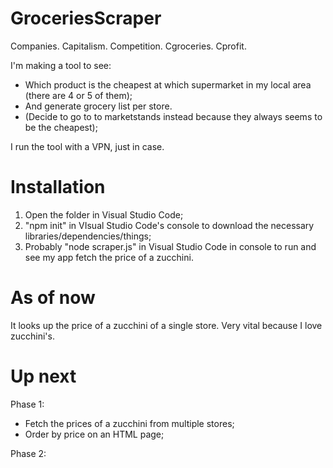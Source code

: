 # GroceriesScraper

Companies. Capitalism. Competition. Cgroceries. Cprofit.

I'm making a tool to see:
  - Which product is the cheapest at which supermarket in my local area (there are 4 or 5 of them);
  - And generate grocery list per store.
  - (Decide to go to to marketstands instead because they always seems to be the cheapest);
  
I run the tool with a VPN, just in case.

# Installation

1. Open the folder in Visual Studio Code;
2. "npm init" in VIsual Studio Code's console to download the necessary libraries/dependencies/things;
3. Probably "node scraper.js" in Visual Studio Code in console to run and see my app fetch the price of a zucchini.

# As of now
It looks up the price of a zucchini of a single store.
Very vital because I love zucchini's.

# Up next
Phase 1:
- Fetch the prices of a zucchini from multiple stores;
- Order by price on an HTML page;

Phase 2:
